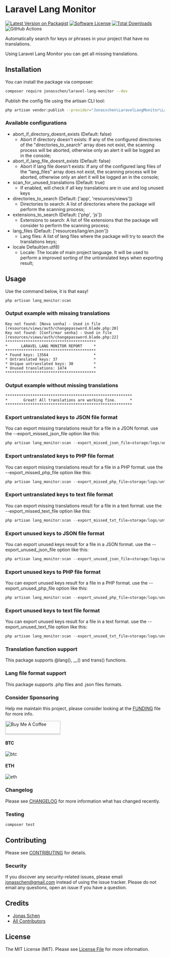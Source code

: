 # Laravel Lang Monitor

[![Latest Version on Packagist](https://img.shields.io/packagist/v/jonasschen/laravel-lang-monitor.svg?style=flat-square)](https://packagist.org/packages/jonasschen/laravel-lang-monitor)
[![Software License](https://img.shields.io/badge/license-MIT-brightgreen.svg?style=flat-square)](LICENSE.md)
[![Total Downloads](https://img.shields.io/packagist/dt/jonasschen/laravel-lang-monitor.svg?style=flat-square)](https://packagist.org/packages/jonasschen/laravel-lang-monitor)
![GitHub Actions](https://github.com/jonasschen/laravel-lang-monitor/actions/workflows/main.yml/badge.svg)

Automatically search for keys or phrases in your project that have no translations.

Using Laravel Lang Monitor you can get all missing translations.
## Installation

You can install the package via composer:
```bash
composer require jonasschen/laravel-lang-monitor --dev
```

Publish the config file using the artisan CLI tool:
```bash
php artisan vendor:publish --provider="Jonasschen\LaravelLangMonitor\LaravelLangMonitorServiceProvider"
```

### Available configurations
- abort_if_directory_doesnt_exists (Default: false)
    - Abort if directory doesn't exists: If any of the configured directories of the "directories_to_search" array does not exist, the scanning process will be aborted, otherwise only an alert it will be logged an in the console;
- abort_if_lang_file_doesnt_exists (Default: false)
    - Abort if lang file doesn't exists: If any of the configured lang files of the "lang_files" array does not exist, the scanning process will be aborted, otherwise only an alert it will be logged an in the console;
- scan_for_unused_translations (Default: true)
    - If enabled, will check if all key translations are in use and log unused keys
- directories_to_search (Default: ['app', 'resources/views'])
    - Directories to search: A list of directories where the package will perform the scanning process;
- extensions_to_search (Default: ['php', 'js'])
    - Extensions to search: A list of file extensions that the package will consider to perform the scanning process;
- lang_files (Default: ['resources/lang/en.json'])
    - Lang files: A list of lang files where the package will try to search the translations keys;
- locale Default(en.utf8)
    - Locale: The locale of main project language. It will be used to perform a improved sorting of the untranslated keys when exporting result;

## Usage
Use the command below, it is that easy!
```php
php artisan lang_monitor:scan
```

### Output example with missing translations
```
Key not found: [Nova senha] - Used in file [resources/views/auth/changepassword.blade.php:20]
Key not found: [Confirmar senha] - Used in file [resources/views/auth/changepassword.blade.php:22]
****************************************
*      LARAVEL LANG MONITOR REPORT     *
****************************************
* Found keys: 13564                    *
* Untranslated keys: 37                *
* Unique untranslated keys: 30         *
* Unused translations: 1474            *
****************************************

```

### Output example without missing translations
```
********************************************************
*       Great! All translations are working fine.      *
********************************************************
```

### Export untranslated keys to JSON file format
You can export missing translations result for a file in a JSON format. use the --export_missed_json_file option like this:
```php
php artisan lang_monitor:scan --export_missed_json_file=storage/logs/untranslateds.json
```

### Export untranslated keys to PHP file format
You can export missing translations result for a file in a PHP format. use the --export_missed_php_file option like this:
```php
php artisan lang_monitor:scan --export_missed_php_file=storage/logs/untranslateds.php
```

### Export untranslated keys to text file format
You can export missing translations result for a file in a text format. use the --export_missed_text_file option like this:
```php
php artisan lang_monitor:scan --export_missed_txt_file=storage/logs/untranslateds.txt
```

### Export unused keys to JSON file format
You can export unused keys result for a file in a JSON format. use the --export_unused_json_file option like this:
```php
php artisan lang_monitor:scan --export_unused_json_file=storage/logs/unuseds.json
```

### Export unused keys to PHP file format
You can export unused keys result for a file in a PHP format. use the --export_unused_php_file option like this:
```php
php artisan lang_monitor:scan --export_unused_php_file=storage/logs/unuseds.php
```

### Export unused keys to text file format
You can export unused keys result for a file in a text format. use the --export_unused_text_file option like this:
```php
php artisan lang_monitor:scan --export_unused_txt_file=storage/logs/unuseds.txt
```

### Translation function support
This package supports @lang(), __() and trans() functions.

### Lang file format support
This package supports .php files and .json files formats.

### Consider Sponsoring
Help me maintain this project, please consider looking at the [FUNDING](./.github/FUNDING.yml) file for more info.

<a href="https://bmc.link/jonasschen" target="_blank"><img src="https://www.buymeacoffee.com/assets/img/custom_images/orange_img.png" alt="Buy Me A Coffee" style="height: 41px !important;width: 174px !important;box-shadow: 0px 3px 2px 0px rgba(190, 190, 190, 0.5) !important;-webkit-box-shadow: 0px 3px 2px 0px rgba(190, 190, 190, 0.5) !important;" ></a>

#### BTC
![btc](https://github.com/jonasschen/laravel-lang-monitor/assets/31046817/2f69a4aa-4ee2-442e-aa1f-4a1c0cde217c)

#### ETH
![eth](https://github.com/jonasschen/laravel-lang-monitor/assets/31046817/41ca0d2f-e120-4733-a96b-ff7a34e1e4de)

### Changelog
Please see [CHANGELOG](CHANGELOG.md) for more information what has changed recently.

### Testing
```bash
composer test
```

## Contributing
Please see [CONTRIBUTING](CONTRIBUTING.md) for details.

### Security
If you discover any security-related issues, please email jonasschen@gmail.com instead of using the issue tracker. Please do not email any questions, open an issue if you have a question.

## Credits
-   [Jonas Schen](https://github.com/jonasschen)
-   [All Contributors](../../contributors)

## License
The MIT License (MIT). Please see [License File](LICENSE.md) for more information.

